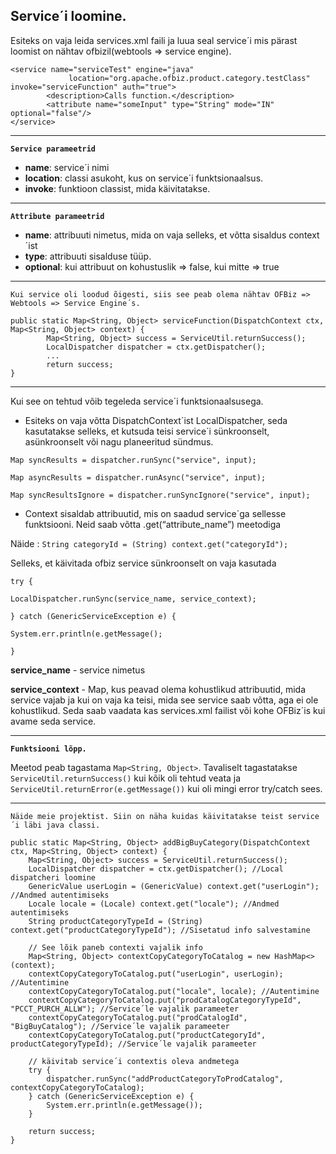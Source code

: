 **Service´i loomine.**
-
Esiteks on vaja leida services.xml faili ja luua seal service´i mis pärast loomist on nähtav ofbizil(webtools => service engine).
 
```
<service name="serviceTest" engine="java"
             location="org.apache.ofbiz.product.category.testClass" invoke="serviceFunction" auth="true">
        <description>Calls function.</description>
        <attribute name="someInput" type="String" mode="IN" optional="false"/>
</service>
```
---
**`Service parameetrid`**

- **name**: service´i nimi
- **location**: classi asukoht, kus on service´i funktsionaalsus.
- **invoke**: funktioon classist, mida käivitatakse.
---

**`Attribute parameetrid`**

- **name**: attribuuti nimetus, mida on vaja selleks, et võtta sisaldus context´ist
- **type**: attribuuti sisalduse tüüp.
- **optional**: kui attribuut on kohustuslik => false, kui mitte => true
---

`Kui service oli loodud õigesti, siis see peab olema nähtav OFBiz => Webtools => Service Engine´s.`
```
public static Map<String, Object> serviceFunction(DispatchContext ctx, Map<String, Object> context) {
        Map<String, Object> success = ServiceUtil.returnSuccess();
        LocalDispatcher dispatcher = ctx.getDispatcher();
        ...
        return success;
}
```

---

Kui see on tehtud võib tegeleda service´i funktsionaalsusega.

- Esiteks on vaja võtta DispatchContext´ist LocalDispatcher, seda kasutatakse selleks, et kutsuda teisi service´i sünkroonselt, asünkroonselt või nagu planeeritud sündmus.

```
Map syncResults = dispatcher.runSync("service", input);

Map asyncResults = dispatcher.runAsync("service", input);

Map syncResultsIgnore = dispatcher.runSyncIgnore("service", input);
```

- Context sisaldab attribuutid, mis on saadud service´ga sellesse funktsiooni. Neid saab võtta .get(“attribute_name”) meetodiga

Näide : `String categoryId = (String) context.get("categoryId");`

Selleks, et käivitada ofbiz service sünkroonselt on vaja kasutada
```
try {

LocalDispatcher.runSync(service_name, service_context);

} catch (GenericServiceException e) {

System.err.println(e.getMessage();

}
```

**service_name** - service nimetus

**service_context** - Map, kus peavad olema kohustlikud attribuutid, mida service vajab ja kui on vaja ka teisi, mida see service saab võtta, aga ei ole kohustlikud. Seda saab vaadata  kas services.xml failist või kohe OFBiz´is kui avame seda service.

---

**`Funktsiooni lõpp.`**

Meetod peab tagastama `Map<String, Object>`. Tavaliselt tagastatakse `ServiceUtil.returnSuccess()` kui kõik oli tehtud veata ja `ServiceUtil.returnError(e.getMessage())` kui oli mingi error try/catch sees.

---
`Näide meie projektist. Siin on näha kuidas käivitatakse teist service´i läbi java classi.`
```
public static Map<String, Object> addBigBuyCategory(DispatchContext ctx, Map<String, Object> context) {
    Map<String, Object> success = ServiceUtil.returnSuccess();
    LocalDispatcher dispatcher = ctx.getDispatcher(); //Local dispatcheri loomine
    GenericValue userLogin = (GenericValue) context.get("userLogin"); //Andmed autentimiseks
    Locale locale = (Locale) context.get("locale"); //Andmed autentimiseks
    String productCategoryTypeId = (String) context.get("productCategoryTypeId"); //Sisetatud info salvestamine
          
    // See lõik paneb contexti vajalik info
    Map<String, Object> contextCopyCategoryToCatalog = new HashMap<>(context); 
    contextCopyCategoryToCatalog.put("userLogin", userLogin); //Autentimine
    contextCopyCategoryToCatalog.put("locale", locale); //Autentimine
    contextCopyCategoryToCatalog.put("prodCatalogCategoryTypeId", "PCCT_PURCH_ALLW"); //Service´le vajalik parameeter
    contextCopyCategoryToCatalog.put("prodCatalogId", "BigBuyCatalog"); //Service´le vajalik parameeter
    contextCopyCategoryToCatalog.put("productCategoryId", productCategoryTypeId); //Service´le vajalik parameeter
        
    // käivitab service´i contextis oleva andmetega  
    try {
        dispatcher.runSync("addProductCategoryToProdCatalog", contextCopyCategoryToCatalog);
    } catch (GenericServiceException e) {
        System.err.println(e.getMessage());
    }
    
    return success;
}
```